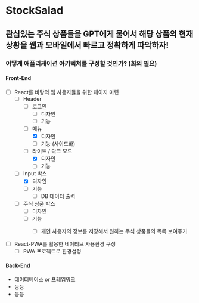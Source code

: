 # StockSalad

## 관심있는 주식 상품들을 GPT에게 물어서 해당 상품의 현재 상황을 웹과 모바일에서 빠르고 정확하게 파악하자!

### 어떻게 애플리케이션 아키텍쳐를 구성할 것인가? (회의 필요)

#### Front-End

- [ ] React를 바탕의 웹 사용자들을 위한 페이지 마련
  - [ ] Header
    - [ ] 로그인 
      - [ ] 디자인
      - [ ] 기능
    - [ ] 메뉴 
      - [x] 디자인
      - [ ] 기능 (사이드바)
    - [ ] 라이트 / 다크 모드
      - [x] 디자인
      - [ ] 기능
  - [ ] Input 박스
    - [x] 디자인
    - [ ] 기능
      - [ ] DB 데이터 출력
  - [ ] 주식 상품 박스
    - [ ] 디자인
    - [ ] 기능
      - [ ] 개인 사용자의 정보를 저장해서 원하는 주식 상품들의 목록 보여주기



- [ ] React-PWA를 활용한 네이티브 사용환경 구성
  - [ ] PWA 프로젝트로 환경설정

#### Back-End

- 데이터베이스 or 프레임워크
- 등등
- 등등
